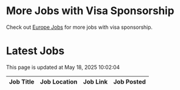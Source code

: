 # More Jobs with Visa Sponsorship

Check out [Europe Jobs](https://github.com/sureshparimi/europejobs#latest-jobs) for more jobs with visa sponsorship.

# Latest Jobs

This page is updated at May 18, 2025 10:02:04

| Job Title | Job Location | Job Link | Job Posted |
| --- | --- | --- | --- |
